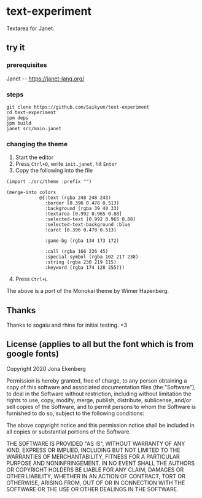 # text-experiment

Textarea for Janet.

## try it

### prerequisites

Janet -- https://janet-lang.org/

### steps

```
git clone https://github.com/Saikyun/text-experiment
cd text-experiment
jpm deps
jpm build
janet src/main.janet
```

### changing the theme

1. Start the editor
2. Press `Ctrl+O`, write `init.janet`, hit `Enter`
3. Copy the following into the file
```
(import ./src/theme :prefix "")

(merge-into colors
            @{:text (rgba 248 248 243)
              :border [0.396 0.478 0.513]
              :background (rgba 39 40 33)
              :textarea [0.992 0.965 0.88]
              :selected-text [0.992 0.965 0.88]
              :selected-text-background :blue
              :caret [0.396 0.478 0.513]
              
              :game-bg (rgba 134 173 172)
              
              :call (rgba 166 226 45)
              :special-symbol (rgba 102 217 238)
              :string (rgba 230 219 115)
              :keyword (rgba 174 128 255)})
```
4. Press `Ctrl+L`

The above is a port of the Monokai theme by Wimer Hazenberg.

## Thanks

Thanks to sogaiu and rhine for initial testing. <3

## License (applies to all but the font which is from google fonts)

Copyright 2020 Jona Ekenberg

Permission is hereby granted, free of charge, to any person obtaining a copy of this software and associated documentation files (the "Software"), to deal in the Software without restriction, including without limitation the rights to use, copy, modify, merge, publish, distribute, sublicense, and/or sell copies of the Software, and to permit persons to whom the Software is furnished to do so, subject to the following conditions:

The above copyright notice and this permission notice shall be included in all copies or substantial portions of the Software.

THE SOFTWARE IS PROVIDED "AS IS", WITHOUT WARRANTY OF ANY KIND, EXPRESS OR IMPLIED, INCLUDING BUT NOT LIMITED TO THE WARRANTIES OF MERCHANTABILITY, FITNESS FOR A PARTICULAR PURPOSE AND NONINFRINGEMENT. IN NO EVENT SHALL THE AUTHORS OR COPYRIGHT HOLDERS BE LIABLE FOR ANY CLAIM, DAMAGES OR OTHER LIABILITY, WHETHER IN AN ACTION OF CONTRACT, TORT OR OTHERWISE, ARISING FROM, OUT OF OR IN CONNECTION WITH THE SOFTWARE OR THE USE OR OTHER DEALINGS IN THE SOFTWARE.
